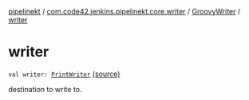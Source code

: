 [pipelinekt](../../index.md) / [com.code42.jenkins.pipelinekt.core.writer](../index.md) / [GroovyWriter](index.md) / [writer](./writer.md)

# writer

`val writer: `[`PrintWriter`](https://docs.oracle.com/javase/6/docs/api/java/io/PrintWriter.html) [(source)](https://github.com/code42/pipelinekt/tree/master/core/src/main/kotlin/com/code42/jenkins/pipelinekt/core/writer/GroovyWriter.kt#L30)

destination to write to.


